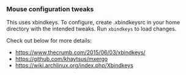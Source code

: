 ### Mouse configuration tweaks

This uses xbindkeys. To configure, create .xbindkeysrc in your home directory with the intended tweaks. Run ```xbindkeys``` to load changes.

Check out below for more details:

* https://www.thecrumb.com/2015/06/03/xbindkeys/
* https://github.com/khaytsus/mxergo
* https://wiki.archlinux.org/index.php/Xbindkeys
